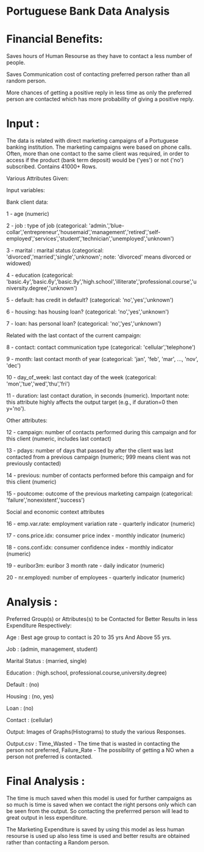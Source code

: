 # Portuguese Bank Data Analysis

# Financial Benefits:

Saves hours of Human Resourse as they have to contact a less number of people.

Saves Communication cost of contacting preferred person rather than all random person. 

More chances of getting a positive reply in less time as only the preferred person are contacted which has more probability of giving a positive reply.

# Input :
The data is related with direct marketing campaigns of a Portuguese banking institution. The marketing campaigns were based on phone calls. Often, more than one contact to the same client was required, in order to access if the product (bank term deposit) would be ('yes') or not ('no') subscribed. Contains 41000+ Rows.

Various Attributes Given:

Input variables:

Bank client data:

1 - age (numeric)

2 - job : type of job (categorical: 'admin.','blue-collar','entrepreneur','housemaid','management','retired','self-employed','services','student','technician','unemployed','unknown')

3 - marital : marital status (categorical: 'divorced','married','single','unknown'; note: 'divorced' means divorced or widowed)

4 - education (categorical: 'basic.4y','basic.6y','basic.9y','high.school','illiterate','professional.course','university.degree','unknown')

5 - default: has credit in default? (categorical: 'no','yes','unknown')

6 - housing: has housing loan? (categorical: 'no','yes','unknown')

7 - loan: has personal loan? (categorical: 'no','yes','unknown')

Related with the last contact of the current campaign:

8 - contact: contact communication type (categorical: 'cellular','telephone') 

9 - month: last contact month of year (categorical: 'jan', 'feb', 'mar', ..., 'nov', 'dec')

10 - day_of_week: last contact day of the week (categorical: 'mon','tue','wed','thu','fri')

11 - duration: last contact duration, in seconds (numeric). Important note: this attribute highly affects the output target (e.g., if duration=0 then y='no').

Other attributes:

12 - campaign: number of contacts performed during this campaign and for this client (numeric, includes last contact)

13 - pdays: number of days that passed by after the client was last contacted from a previous campaign (numeric; 999 means client was not previously contacted)

14 - previous: number of contacts performed before this campaign and for this client (numeric)

15 - poutcome: outcome of the previous marketing campaign (categorical: 'failure','nonexistent','success')

Social and economic context attributes

16 - emp.var.rate: employment variation rate - quarterly indicator (numeric)

17 - cons.price.idx: consumer price index - monthly indicator (numeric) 

18 - cons.conf.idx: consumer confidence index - monthly indicator (numeric) 

19 - euribor3m: euribor 3 month rate - daily indicator (numeric)

20 - nr.employed: number of employees - quarterly indicator (numeric)

# Analysis :

Preferred Group(s) or Attributes(s) to be Contacted for Better Results in less Expenditure Respectively:

Age : Best age group to contact is 20 to 35 yrs And Above 55 yrs.

Job : (admin, management, student)

Marital Status : (married, single)

Education : (high.school, professional.course,university.degree)

Default : (no)

Housing : (no, yes)

Loan : (no)

Contact : (cellular)


Output: Images of Graphs(Histograms) to study the various Responses.

Output.csv : Time_Wasted - The time that is wasted in contacting the person not preferred, Failure_Rate - The possibility of getting a NO when a person not preferred is contacted.

# Final Analysis : 
The time is much saved when this model is used for further campaigns as so much is time is saved when we contact the right persons only which can be seen from the output. So contacting the preferrred person will lead to great output in less expenditure.

The Marketing Expenditure is saved by using this model as less human resourse is used up also less time is used and better results are obtained rather than contacting a Random person.

